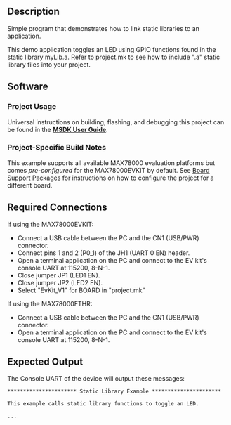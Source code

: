 ## Description

Simple program that demonstrates how to link static libraries to an application.

This demo application toggles an LED using GPIO functions found in the static library myLib.a. Refer
to project.mk to see how to include ".a" static library files into your project.

## Software

### Project Usage

Universal instructions on building, flashing, and debugging this project can be found in the **[MSDK User Guide](https://analog-devices-msdk.github.io/msdk/USERGUIDE/)**.

### Project-Specific Build Notes

This example supports all available MAX78000 evaluation platforms but comes _pre-configured_ for the MAX78000EVKIT by default. See [Board Support Packages](https://analog-devices-msdk.github.io/msdk/USERGUIDE/#board-support-packages) for instructions on how to configure the project for a different board.

## Required Connections

If using the MAX78000EVKIT:
-   Connect a USB cable between the PC and the CN1 (USB/PWR) connector.
-   Connect pins 1 and 2 (P0_1) of the JH1 (UART 0 EN) header.
-   Open a terminal application on the PC and connect to the EV kit's console UART at 115200, 8-N-1.
-   Close jumper JP1 (LED1 EN).
-   Close jumper JP2 (LED2 EN).
-   Select "EvKit_V1" for BOARD in "project.mk"

If using the MAX78000FTHR:
-   Connect a USB cable between the PC and the CN1 (USB/PWR) connector.
-   Open a terminal application on the PC and connect to the EV kit's console UART at 115200, 8-N-1.

## Expected Output

The Console UART of the device will output these messages:

```
********************** Static Library Example **********************

This example calls static library functions to toggle an LED.

...
```
